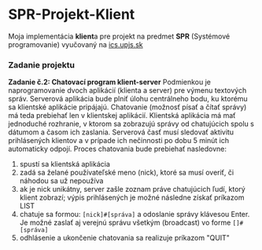 # SPR-Projekt-Klient
Moja implementácia **klient**a pre projekt na predmet **SPR** (Systémové programovanie) vyučovaný na [ics.upjs.sk](http://www.ics.upjs.sk/)

### Zadanie projektu
**Zadanie č.2: Chatovací program klient-server**
Podmienkou je naprogramovanie dvoch aplikácií (klienta a server) pre výmenu textových správ. Serverová aplikácia bude plniť úlohu centrálneho bodu, ku ktorému sa klientské aplikácie pripájajú. Chatovanie (možnosť písať a čítať správy) má teda prebiehať len v klientskej aplikácií. Klientská aplikácia má mať jednoduché rozhranie, v ktorom sa zobrazujú správy od chatujúcich spolu s dátumom a časom ich zaslania. Serverová časť musí sledovať aktivitu prihlásených klientov a v prípade ich nečinnosti po dobu 5 minút ich automaticky odpojí. Proces chatovania bude prebiehať nasledovne:
1. spustí sa klientská aplikácia
2. zadá sa želané používateľské meno (nick), ktoré sa musí overiť, či náhodou sa už nepoužíva
3. ak je nick unikátny, server zašle zoznam práve chatujúcich ľudí, ktorý klient zobrazí; výpis prihlásených je možné následne získať príkazom LIST
4. chatuje sa formou: `[nick]#[správa]` a odoslanie správy klávesou Enter. Je možné zaslať aj verejnú správu všetkým (broadcast) vo forme `[]#[správa]`
5. odhlásenie a ukončenie chatovania sa realizuje príkazom "QUIT"
